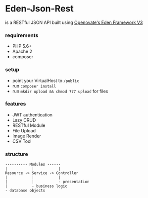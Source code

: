 # Eden-Json-Rest
is a RESTful JSON API built using [Openovate's Eden Framework V3](https://github.com/Openovate/Framework)

### requirements
- PHP 5.6+
- Apache 2
- composer

### setup
- point your VirtualHost to `/public`
- run `composer install`
- run `mkdir upload && chmod 777 upload` for files

### features
- JWT authentication
- Lazy CRUD
- RESTful Module
- File Upload
- Image Render
- CSV Tool

### structure

	---------- Modules ------
	|			|			|
	Resource -> Service -> Controller
	|			|			|
	|			|			- presentation
	|			- business logic
	- database objects
